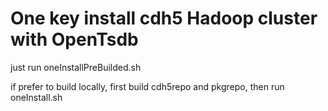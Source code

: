 # One key install cdh5 Hadoop cluster with OpenTsdb

just run oneInstallPreBuilded.sh

if prefer to build locally, first build cdh5repo and pkgrepo, then run oneInstall.sh

